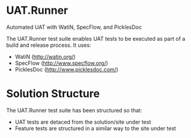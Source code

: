 # UAT.Runner
Automated UAT with WatiN, SpecFlow, and PicklesDoc

The UAT.Runner test suite enables UAT tests to be executed as part of a build and release process. It uses:

* WatiN (http://watin.org/)
* SpecFlow (http://www.specflow.org/)
* PicklesDoc (http://www.picklesdoc.com/)

# Solution Structure
The UAT.Runner test suite has been structured so that: 

* UAT tests are detaced from the solution/site under test
* Feature tests are structured in a similar way to the site under test
